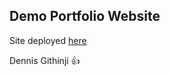 ## Demo Portfolio Website

Site deployed [here](https://demo-portfolio-site-ke.netlify.app/)

Dennis Githinji 👍
